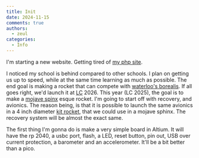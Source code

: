 ```yaml
---
title: Init
date: 2024-11-15
comments: true
authors:
  - zeul
categories:
  - Info
---
```


I'm starting a new website. Getting tired of [my php site](https://zeul.ca/).

I noticed my school is behind compared to other schools. I plan on getting us up to speed, while at the same time learning as much as possible. The end goal is making a rocket that can compete with [waterloo's borealis](https://www.waterloorocketry.com/pdfs/2024_project_report.pdf). If all goes right, we'd launch it at [LC](http://www.launchcanada.org/) 2026. This year (LC 2025), the goal is to make a [mojave spinx](https://www.halfcatrocketry.com/mojave-sphinx) esque rocket. I'm going to start off with recovery, and avionics. The reason being, is that it is possible to launch the same avionics in a 4 inch diameter [kit rocket](https://www.apogeerockets.com/Rocket-Kits/Skill-Level-4-Model-Rocket-Kits/Katana), that we could use in a mojave sphinx. The recovery system will be almost the exact same. 

The first thing I'm gonna do is make a very simple board in Altium. It will have the rp 2040, a usbc port, flash, a LED, reset button, pin out, USB over current protection, a barometer and an accelerometer. It'll be a bit better than a pico.